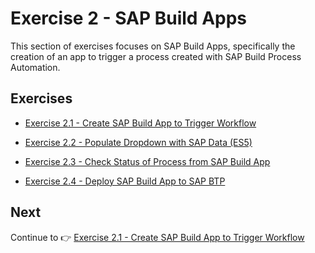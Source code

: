 # Exercise 2 - SAP Build Apps

This section of exercises focuses on SAP Build Apps, specifically the creation of an app to trigger a process created with SAP Build Process Automation.

## Exercises

* [Exercise 2.1 - Create SAP Build App to Trigger Workflow](/exercises/ex2-SAP-Build-Apps/ex2.1/README.md)

* [Exercise 2.2 - Populate Dropdown with SAP Data (ES5)](/exercises/ex2-SAP-Build-Apps/ex2.2/README.md) 

* [Exercise 2.3 - Check Status of Process from SAP Build App](/exercises/ex2-SAP-Build-Apps/ex2.3/README.md) 

* [Exercise 2.4 - Deploy SAP Build App to SAP BTP](/exercises/ex2-SAP-Build-Apps/ex2.4/README.md) 


## Next

Continue to 👉 [Exercise 2.1 - Create SAP Build App to Trigger Workflow](/exercises/ex2-SAP-Build-Apps/ex2.1/README.md)
